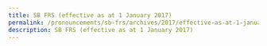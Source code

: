 ```yaml
---
title: SB FRS (effective as at 1 January 2017)
permalink: /pronouncements/sb-frs/archives/2017/effective-as-at-1-january-2017/
description: SB FRS (effective as at 1 January 2017)
---
```



